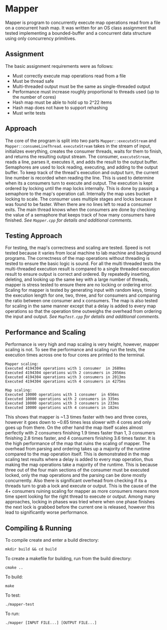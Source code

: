 # Mapper

Mapper is program to concurrently execute map operations read from a file on a concurrent hash map. It was written for an OS class assignment that tested implementing a bounded-buffer and a concurrent data structure using only concurrency primitives.

## Assignment

The basic assignment requirements were as follows:

- Must correctly execute map operations read from a file
- Must be thread safe
- Multi-threaded output must be the same as single-threaded output
- Performance must increase roughly proportional to threads used (up to the number of cores)
- Hash map must be able to hold up to 2^22 items
- Hash map does not have to support rehashing
- Must write tests

## Approach

The core of the program is split into two parts `Mapper::executeStream` and `Mapper::consumeLineThread`. `executeStream` takes in the stream of input, initializes everything, creates the consumer threads, waits for them to finish, and returns the resulting output stream. The consumer, `executeStream`, reads a line, parses it, executes it, and adds the result to the output buffer. Semaphores are used to lock reading, executing, and adding to the output buffer. To keep track of the thread's execution and output turn, the current line number is recorded when reading the line. This is used to determine when its a consumers turn to execute and output. The execution is kept ordered by locking until the map locks internally. This is done by passing a semaphore to the map's operation call. Internally the map uses bucket locking to scale. The consumer uses multiple stages and locks because it was found to be faster. When there are no lines left to read a consumer exits. The main thread knows when the consumers are done by checking the value of a semaphore that keeps track of how many consumers have finished. _See `Mapper.cpp` for details and additional comments._

## Testing Approach

For testing, the map's correctness and scaling are tested. Speed is not tested because it varies from local machine to lab machine and background programs. The correctness of the map operations without threading is tested to ensure the basic logic is sound. For all the multi threaded tests the multi-threaded execution result is compared to a single threaded execution result to ensure output is correct and ordered. By repeatedly inserting, deleting, and looking up the same key with a large number of threads, mapper is stress tested to ensure there are no locking or ordering error. Scaling for mapper is tested by generating input with random keys, timing the execution length for one, two, three, and for consumers and comparing the ratio between one consumer and x consumers. The map is also tested for scaling in the same manner except that a delay is added to every map operations so that the operation time outweighs the overhead from ordering the input and output. _See `MapTest.cpp` for details and additional comments._

## Performance and Scaling

Performance is very high and map scaling is very height, however, mapper scaling is not. To see the performance and scaling run the tests, the execution times across one to four cores are printed to the terminal.

    Mapper scaling:
    Executed 4194304 operations with 1 consumer  in 2689ms
    Executed 4194304 operations with 2 consumers in 2056ms
    Executed 4194304 operations with 3 consumers in 2013ms
    Executed 4194304 operations with 4 consumers in 4275ms

    Map scaling:
    Executed 10000 operations with 1 consumer  in 656ms
    Executed 10000 operations with 2 consumers in 335ms
    Executed 10000 operations with 3 consumers in 233ms
    Executed 10000 operations with 4 consumers in 182ms

This shows that mapper is ~1.3 times faster with two and three cores, however it goes down to ~0.65 times less slower with 4 cores and only goes up from there. On the other hand the map itself scales almost perfectly with 2 consumers finishing 1.9 times faster than 1, 3 consumers finishing 2.8 times faster, and 4 consumers finishing 3.6 times faster. It is the high performance of the map that ruins the scaling of mapper. The overhead from parsing and ordering takes up a majority of the runtime compared to the map operation itself. This is demonstrated in the map scaling test results where a delay is added to every map operation, thus making the map operations take a majority of the runtime. This is because three out of the four main sections of the consumer must be executed locked, only the map operations and the parsing can be done mostly concurrently. Also there is significant overhead from checking if its a threads turn to grab a lock and execute or output. This is the cause of the 4+ consumers ruining scaling for mapper as more consumers means more time spent looking for the right thread to execute or output. Among many approaches, locking in phases was tried where when one phase finishes the next lock is grabbed before the current one is released, however this lead to significantly worse performance.

## Compiling & Running

To compile create and enter a build directory:

    mkdir build && cd build

To create a makefile for building, run from the build directory:

    cmake ..

To build:

    make

To test:

    ./mapper-test

To run:

    ./mapper [INPUT FILE...] [OUTPUT FILE...]

